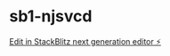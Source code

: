 # sb1-njsvcd

[Edit in StackBlitz next generation editor ⚡️](https://stackblitz.com/~/github.com/salem78000/sb1-njsvcd)